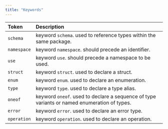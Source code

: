 ```yaml
---
title: "Keywords"
---
```


| Token       | Description                                                                                 |
| :---------- | :------------------------------------------------------------------------------------------ |
| `schema`    | keyword `schema`. used to reference types within the same package.                          |
| `namespace` | keyword `namespace`. should precede an identifier.                                          |
| `use`       | keyword `use`. should precede a namespace to be used.                                       |
| `struct`    | keyword `struct`. used to declare a struct.                                                 |
| `enum`      | keyword `enum`. used to declare an enumeration.                                             |
| `type`      | keyword `type`. used to declare a type alias.                                               |
| `oneof`     | keyword `oneof`. used to declare a sequence of type variants or named enumeration of types. |
| `error`     | keyword `error`. used to declare an error type.                                             |
| `operation` | keyword `operation`. used to declare an operation.                                          |

